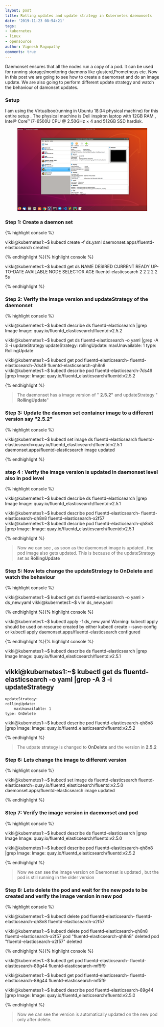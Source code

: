 ```yaml
---
layout: post
title: Rolling updates and update strategy in Kubernetes daemonsets
date: '2019-11-23 08:54:21'
tags:
- kubernetes
- linux
- opensource
author: Vignesh Ragupathy
comments: true
---
```


Daemonset ensures that all the nodes run a copy of a pod. It can be used for running storage/monitoring daemons like glusterd,Prometheus etc. Now in this post we are going to see how to create a daemonset and do an image update. We are also going to perform different update strategy and watch the behaviour of damonset updates.

### **Setup**

I am using the Virtualbox(running in Ubuntu 18.04 physical machine) for this entire setup . The physical machine is Dell inspiron laptop with 12GB RAM , Intel® Core™ i7-6500U CPU @ 2.50GHz × 4 and 512GB SSD hardisk.

<!--kg-card-begin: image--><figure class="kg-card kg-image-card"><img src="/content/images/2019/11/Screenshot-from-2019-11-23-11-56-54-1.png" class="kg-image"></figure><!--kg-card-end: image-->
### Step 1: Create a daemon set 
{% highlight console %}

vikki@kubernetes1:~$ kubectl create -f ds.yaml 
daemonset.apps/fluentd-elasticsearch created

{% endhighlight %}<!--kg-card-begin: html--><script src="https://gist.github.com/vigneshragupathy/467337d30e6018fae4d33af6d762f36d.js"></script><!--kg-card-end: html-->{% highlight console %}

vikki@kubernetes1:~$ kubectl get ds
NAME DESIRED CURRENT READY UP-TO-DATE AVAILABLE NODE SELECTOR AGE
fluentd-elasticsearch 2 2 2 2 2 <none> 5s

{% endhighlight %}
### Step 2: Verify the image version and updateStrategy of the daemonset
{% highlight console %}

vikki@kubernetes1:~$ kubectl describe ds fluentd-elasticsearch |grep Image
    Image: quay.io/fluentd_elasticsearch/fluentd:v2.5.2

vikki@kubernetes1:~$ kubectl get ds fluentd-elasticsearch -o yaml |grep -A 3 -i updateStrategy
    updateStrategy:
    rollingUpdate:
        maxUnavailable: 1
    type: RollingUpdate

vikki@kubernetes1:~$ kubectl get pod fluentd-elasticsearch-
fluentd-elasticsearch-7ds49 fluentd-elasticsearch-qh8n8  
vikki@kubernetes1:~$ kubectl describe pod fluentd-elasticsearch-7ds49 |grep Image:
    Image: quay.io/fluentd_elasticsearch/fluentd:v2.5.2
    

{% endhighlight %}

> The daemonset has a image version of " **2.5.2"** and updateStrategy " **RollingUpdate**"

### Step 3: Update the daemon set container image to a different version say "2.5.2" 
{% highlight console %}

vikki@kubernetes1:~$ kubectl set image ds fluentd-elasticsearch fluentd-elasticsearch=quay.io/fluentd_elasticsearch/fluentd:v2.5.1
daemonset.apps/fluentd-elasticsearch image updated

{% endhighlight %}
### step 4 : Verify the image version is updated in daemonset level also in pod level
{% highlight console %}

vikki@kubernetes1:~$ kubectl describe ds fluentd-elasticsearch |grep Image
    Image: quay.io/fluentd_elasticsearch/fluentd:v2.5.1

vikki@kubernetes1:~$ kubectl describe pod fluentd-elasticsearch-
fluentd-elasticsearch-qh8n8 fluentd-elasticsearch-x2f57  
vikki@kubernetes1:~$ kubectl describe pod fluentd-elasticsearch-qh8n8 |grep Image:
    Image: quay.io/fluentd_elasticsearch/fluentd:v2.5.1

{% endhighlight %}

> Now we can see , as soon as the daemonset image is updated , the pod image also gets updated. This is because of the updateStrategy set as **RollingUpdate**

### Step 5: Now lets change the updateStrategy to OnDelete and watch the behaviour
{% highlight console %}

vikki@kubernetes1:~$ kubectl get ds fluentd-elasticsearch -o yaml > ds_new.yaml 
vikki@kubernetes1:~$ vim ds_new.yaml 
    
    
    

{% endhighlight %}<!--kg-card-begin: html--><script src="https://gist.github.com/vigneshragupathy/573453ca14d2e79e02f3cfe6c7a3ef20.js"></script><!--kg-card-end: html-->{% highlight console %}

vikki@kubernetes1:~$ kubectl apply -f ds_new.yaml 
Warning: kubectl apply should be used on resource created by either kubectl create --save-config or kubectl apply
daemonset.apps/fluentd-elasticsearch configured

{% endhighlight %}{% highlight console %}

vikki@kubernetes1:~$ kubectl describe ds fluentd-elasticsearch |grep Image
    Image: quay.io/fluentd_elasticsearch/fluentd:v2.5.1

vikki@kubernetes1:~$ kubectl get ds fluentd-elasticsearch -o yaml |grep -A 3 -i updateStrategy
--
    updateStrategy:
    rollingUpdate:
        maxUnavailable: 1
    type: OnDelete

vikki@kubernetes1:~$ kubectl describe pod fluentd-elasticsearch-qh8n8 |grep Image:
    Image: quay.io/fluentd_elasticsearch/fluentd:v2.5.2
    

{% endhighlight %}

> The udpate strategy is changed to **OnDelete** and the version in **2.5.2**

### Step 6: Lets change the image to different version
{% highlight console %}

vikki@kubernetes1:~$ kubectl set image ds fluentd-elasticsearch fluentd-elasticsearch=quay.io/fluentd_elasticsearch/fluentd:v2.5.0
daemonset.apps/fluentd-elasticsearch image updated

{% endhighlight %}
### Step 7: Verify the image version in daemonset and pod
{% highlight console %}

vikki@kubernetes1:~$ kubectl describe ds fluentd-elasticsearch |grep Image
    Image: quay.io/fluentd_elasticsearch/fluentd:v2.5.0

vikki@kubernetes1:~$ kubectl describe pod fluentd-elasticsearch-qh8n8 |grep Image:
    Image: quay.io/fluentd_elasticsearch/fluentd:v2.5.2

{% endhighlight %}

> Now we can see the image version on Daemonset is updated , but the pod is still running in the older version

### Step 8: Lets delete the pod and wait for the new pods to be created and verify the image version in new pod
{% highlight console %}

vikki@kubernetes1:~$ kubectl delete pod fluentd-elasticsearch-
fluentd-elasticsearch-qh8n8 fluentd-elasticsearch-x2f57  

vikki@kubernetes1:~$ kubectl delete pod fluentd-elasticsearch-qh8n8 fluentd-elasticsearch-x2f57
pod "fluentd-elasticsearch-qh8n8" deleted
pod "fluentd-elasticsearch-x2f57" deleted

{% endhighlight %}{% highlight console %}

vikki@kubernetes1:~$ kubectl get pod fluentd-elasticsearch-
fluentd-elasticsearch-89g44 fluentd-elasticsearch-mf5f9  

vikki@kubernetes1:~$ kubectl get pod fluentd-elasticsearch-
fluentd-elasticsearch-89g44 fluentd-elasticsearch-mf5f9  

vikki@kubernetes1:~$ kubectl describe pod fluentd-elasticsearch-89g44 |grep Image:
    Image: quay.io/fluentd_elasticsearch/fluentd:v2.5.0

{% endhighlight %}

> Now we can see the version is automatically updated on the new pod only after delete.


